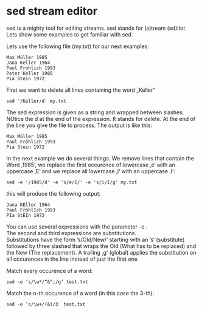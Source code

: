 # sed stream editor
sed is a mighty tool for editing streams. sed stands for (s)tream (ed)itor.  
Lets show some examples to get familiar with sed.  
  
Lets use the following file (my.txt) for our next examples:  
```
Max Müller 1985
Jana Keller 1964
Paul Fröhlich 1993
Peter Keller 1985
Pia Stein 1972
```
  
First we want to delete all lines containing the word „Keller“  
  
```
sed '/Keller/d' my.txt
```
The sed expression is given as a string and wrapped between slashes. NOtice the d at the end of the expression. It stands for delete. At the end of the line you give the file to process. The output is like this:  
```
Max Müller 1985
Paul Fröhlich 1993
Pia Stein 1972
```
  
In the next example we do several things. We remove lines that contain the Word ‚1985‘, we replace the first occurence of lowercase ‚e‘ with an uppercase ‚E‘ and we replace all lowercase ‚i‘ with an uppercase ‚I‘:  
```
sed -e '/1985/d' -e 's/e/E/' -e 's/i/I/g' my.txt
```
this will produce the following output:  
```
Jana KEller 1964
Paul FröhlIch 1993
PIa StEIn 1972
```
You can use several expressions with the parameter -e .  
The second and third expressions are substitutions.  
Substitutions have the form ’s/Old/New/‘ starting with an ’s‘ (substitute) followed by three slashed that wraps the Old (What has to be replaced) and the New (The replacement). A trailing ‚g‘ (global) applies the substitution on all occurences in the line instead of just the first one  
  
Match every occurence of a word:  
```
sed -e ’s/\w*/“&“;/g‘ test.txt
```
  
Match the n-th occurence of a word (in this case the 3-th):  
```
sed -e ’s/\w+/(&)/3′ test.txt
```
